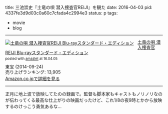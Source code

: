 title: 三池崇史『土竜の唄 潜入捜査官REIJI』を観た
date: 2016-04-03
pid: 4337fe3d9d03c0a60c7cfada4c2994e3
status: p
tags:
- movie
- blog
---

<div class="amazlet-box" style="margin-bottom:0px;"><div class="amazlet-image" style="float:left;margin:0px 12px 1px 0px;"><a href="http://www.amazon.co.jp/exec/obidos/ASIN/B00KXUJ2UQ/dotimpact-22/ref=nosim/" name="amazletlink" target="_blank"><img src="http://ecx.images-amazon.com/images/I/61yOp3iL4lL._SL160_.jpg" alt="土竜の唄 潜入捜査官REIJI Blu-rayスタンダード・エディション" style="border: none;" /></a></div><div class="amazlet-info" style="line-height:120%; margin-bottom: 10px"><div class="amazlet-name" style="margin-bottom:10px;line-height:120%"><a href="http://www.amazon.co.jp/exec/obidos/ASIN/B00KXUJ2UQ/dotimpact-22/ref=nosim/" name="amazletlink" target="_blank">土竜の唄 潜入捜査官REIJI Blu-rayスタンダード・エディション</a><div class="amazlet-powered-date" style="font-size:80%;margin-top:5px;line-height:120%">posted with <a href="http://www.amazlet.com/" title="amazlet" target="_blank">amazlet</a> at 16.04.05</div></div><div class="amazlet-detail">東宝 (2014-09-24)<br />売り上げランキング: 13,905<br /></div><div class="amazlet-sub-info" style="float: left;"><div class="amazlet-link" style="margin-top: 5px"><a href="http://www.amazon.co.jp/exec/obidos/ASIN/B00KXUJ2UQ/dotimpact-22/ref=nosim/" name="amazletlink" target="_blank">Amazon.co.jpで詳細を見る</a></div></div></div><div class="amazlet-footer" style="clear: left"></div></div>

---- 

正月に地上波で放映してたのの録画で。監督も脚本家もキャストもノリノリなのが伝わってくる最高な仕上がりの映画だったけど、これ1/8の夜9時とかから放映するのけっこう勇気あるな…